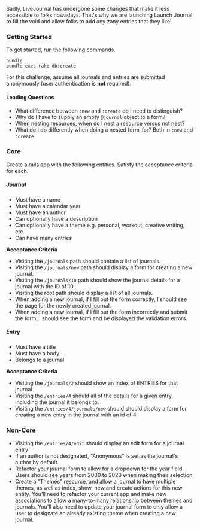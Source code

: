Sadly, LiveJournal has undergone some changes that make it less accessible to folks nowadays. That's why we are launching Launch Journal to fill the void and allow folks to add any zany entries that they like!

### Getting Started
To get started, run the following commands.

```no-highlight
bundle
bundle exec rake db:create
```

For this challenge, assume all journals and entries are submitted anonymously (user authentication is **not** required).

#### Leading Questions
* What difference between `:new` and `:create` do I need to distinguish?
* Why do I have to supply an empty `@journal` object to a form?
* When nesting resources, when do I nest a resource versus not nest?
* What do I do differently when doing a nested form_for? Both in `:new` and `:create`

### Core

Create a rails app with the following entities. Satisfy the acceptance criteria for each.

##### Journal
* Must have a name
* Must have a calendar year
* Must have an author
* Can optionally have a description
* Can optionally have a theme e.g. personal, workout, creative writing, etc.
* Can have many entries

**Acceptance Criteria**
* Visiting the `/journals` path should contain a list of journals.
* Visiting the `/journals/new` path should display a form for creating a new journal.
* Visiting the `/journals/10` path should show the journal details for a journal with the ID of 10.
* Visiting the root path should display a list of all journals.
* When adding a new journal, if I fill out the form correctly, I should see the page for the newly created journal.
* When adding a new journal, if I fill out the form incorrectly and submit the form, I should see the form and be displayed the validation errors.

##### Entry
* Must have a title
* Must have a body
* Belongs to a journal

**Acceptance Criteria**
* Visiting the `/journals/2` should show an index of ENTRIES for that journal
* Visiting the `/entries/4` should all of the details for a given entry, including the journal it belongs to.
* Visiting the `/entries/4/journals/new` should should display a form for creating a new entry in the journal with an id of 4


### Non-Core
* Visiting the `/entries/4/edit` should display an edit form for a journal entry
* If an author is not designated, "Anonymous" is set as the journal's author by default.
* Refactor your journal form to allow for a dropdown for the year field. Users should see years from 2000 to 2020 when making their selection.
* Create a "Themes" resource, and allow a journal to have multiple themes, as well as index, show, new and create actions for this new entity. You'll need to refactor your current app and make new associations to allow a many-to-many relationship between themes and journals. You'll also need to update your journal form to only allow a user to designate an already existing theme when creating a new journal.  
